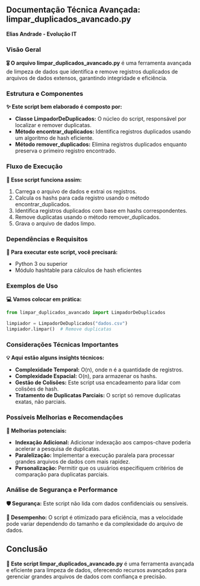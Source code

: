 ## Documentação Técnica Avançada: limpar_duplicados_avancado.py

**Elias Andrade - Evolução IT**

### **Visão Geral**

**🎖️ O arquivo limpar_duplicados_avancado.py** é uma ferramenta avançada de limpeza de dados que identifica e remove registros duplicados de arquivos de dados extensos, garantindo integridade e eficiência.

### **Estrutura e Componentes**

**✨ Este script bem elaborado é composto por:**

- **Classe LimpadorDeDuplicados:** O núcleo do script, responsável por localizar e remover duplicatas.
- **Método encontrar_duplicados:** Identifica registros duplicados usando um algoritmo de hash eficiente.
- **Método remover_duplicados:** Elimina registros duplicados enquanto preserva o primeiro registro encontrado.

### **Fluxo de Execução**

**🔧 Esse script funciona assim:**

1. Carrega o arquivo de dados e extrai os registros.
2. Calcula os hashs para cada registro usando o método encontrar_duplicados.
3. Identifica registros duplicados com base em hashs correspondentes.
4. Remove duplicatas usando o método remover_duplicados.
5. Grava o arquivo de dados limpo.

### **Dependências e Requisitos**

**🧰 Para executar este script, você precisará:**

- Python 3 ou superior
- Módulo hashtable para cálculos de hash eficientes

### **Exemplos de Uso**

**💻 Vamos colocar em prática:**

```python
from limpar_duplicados_avancado import LimpadorDeDuplicados

limpiador = LimpadorDeDuplicados("dados.csv")
limpiador.limpar()  # Remove duplicatas
```

### **Considerações Técnicas Importantes**

**💡 Aqui estão alguns insights técnicos:**

- **Complexidade Temporal:** O(n), onde n é a quantidade de registros.
- **Complexidade Espacial:** O(n), para armazenar os hashs.
- **Gestão de Colisões:** Este script usa encadeamento para lidar com colisões de hash.
- **Tratamento de Duplicatas Parciais:** O script só remove duplicatas exatas, não parciais.

### **Possíveis Melhorias e Recomendações**

**🔮 Melhorias potenciais:**

- **Indexação Adicional:** Adicionar indexação aos campos-chave poderia acelerar a pesquisa de duplicatas.
- **Paralelização:** Implementar a execução paralela para processar grandes arquivos de dados com mais rapidez.
- **Personalização:** Permitir que os usuários especifiquem critérios de comparação para duplicatas parciais.

### **Análise de Segurança e Performance**

**🛡️ Segurança:** Este script não lida com dados confidenciais ou sensíveis.

**🚀 Desempenho:** O script é otimizado para eficiência, mas a velocidade pode variar dependendo do tamanho e da complexidade do arquivo de dados.

## **Conclusão**

**👑 Este script limpar_duplicados_avancado.py** é uma ferramenta avançada e eficiente para limpeza de dados, oferecendo recursos avançados para gerenciar grandes arquivos de dados com confiança e precisão.